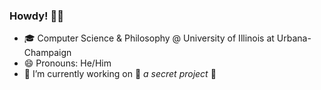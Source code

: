 ### Howdy! 🤠👋
- 🎓 Computer Science & Philosophy @ University of Illinois at Urbana-Champaign
- 😄 Pronouns: He/Him
- 🔭 I’m currently working on 👀 _a secret project_ 👀
<!--
**ayuram/ayuram** is a ✨ _special_ ✨ repository because its `README.md` (this file) appears on your GitHub profile.

Here are some ideas to get you started:

- 🔭 I’m currently working on ...
- 🌱 I’m currently learning ...
- 👯 I’m looking to collaborate on ...
- 🤔 I’m looking for help with ...
- 💬 Ask me about ...
- 📫 How to reach me: ...
- 😄 Pronouns: ...
- ⚡ Fun fact: ...
-->
